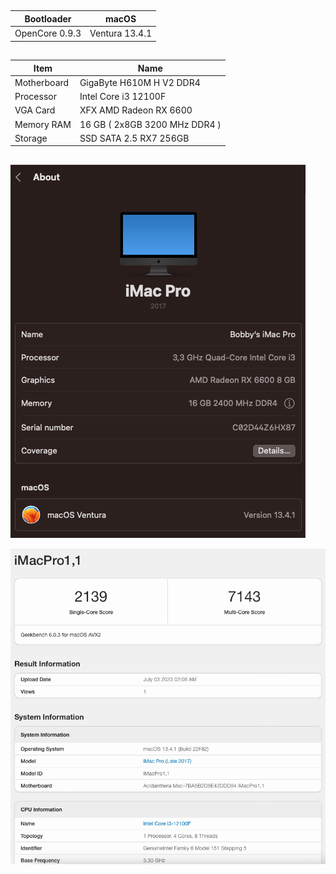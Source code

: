 ##
| Bootloader  | macOS             |
|-------------|-------------------|
| OpenCore 0.9.3 | Ventura 13.4.1 |

##
| Item        | Name                          |
|-------------|-------------------------------|
| Motherboard | GigaByte H610M H V2 DDR4      |
| Processor   | Intel Core i3 12100F          |
| VGA Card    | XFX AMD Radeon RX 6600        |
| Memory RAM  | 16 GB ( 2x8GB 3200 MHz DDR4 ) |
| Storage     | SSD SATA 2.5 RX7 256GB        |

##
![Image text](screenshot/1.png)

![Image text](screenshot/2.png)
